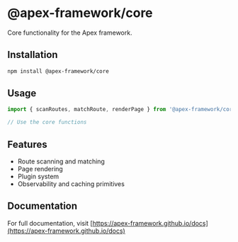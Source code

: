# @apex-framework/core

Core functionality for the Apex framework.

## Installation

```bash
npm install @apex-framework/core
```

## Usage

```javascript
import { scanRoutes, matchRoute, renderPage } from '@apex-framework/core';

// Use the core functions
```

## Features

- Route scanning and matching
- Page rendering
- Plugin system
- Observability and caching primitives

## Documentation

For full documentation, visit [https://apex-framework.github.io/docs](https://apex-framework.github.io/docs)